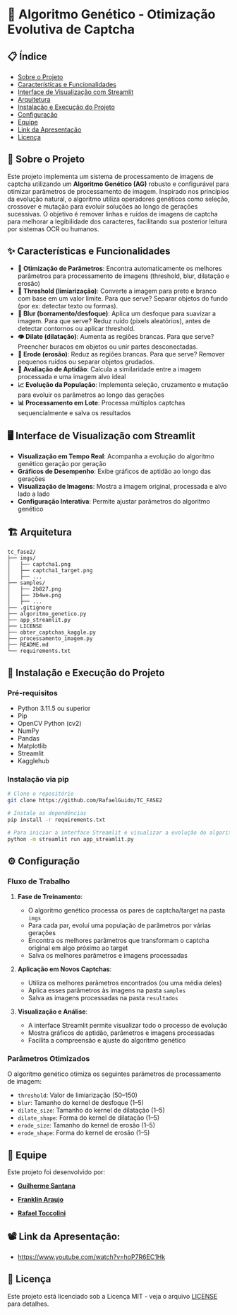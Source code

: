 # 🧬 Algoritmo Genético - Otimização Evolutiva de Captcha

## 📋 Índice

- [Sobre o Projeto](#-sobre-o-projeto)
- [Características e Funcionalidades](#-características-e-funcionalidades)
- [Interface de Visualização com Streamlit](#-interface-de-visualização-com-streamlit)
- [Arquitetura](#-arquitetura)
- [Instalação e Execução do Projeto](#-instalação-e-execução-do-projeto)
- [Configuração](#-configuração)
- [Equipe](#-equipe)
- [Link da Apresentação](#-link-da-apresentação)
- [Licença](#-licença)

## 🎯 Sobre o Projeto

Este projeto implementa um sistema de processamento de imagens de captcha utilizando um **Algoritmo Genético (AG)** robusto e configurável para otimizar parâmetros de processamento de imagem. Inspirado nos princípios da evolução natural, o algoritmo utiliza operadores genéticos como seleção, crossover e mutação para evoluir soluções ao longo de gerações sucessivas. O objetivo é remover linhas e ruídos de imagens de captcha para melhorar a legibilidade dos caracteres, facilitando sua posterior leitura por sistemas OCR ou humanos.

## ✨ Características e Funcionalidades

- **🔧 Otimização de Parâmetros**: Encontra automaticamente os melhores parâmetros para processamento de imagens (threshold, blur, dilatação e erosão)
- **🔄 Threshold (limiarização)**: Converte a imagem para preto e branco com base em um valor limite. Para que serve? Separar objetos do fundo (por ex: detectar texto ou formas).
- **📝 Blur (borramento/desfoque)**: Aplica um desfoque para suavizar a imagem. Para que serve? Reduz ruído (pixels aleatórios), antes de detectar contornos ou aplicar threshold.
- **👁️ Dilate (dilatação)**: Aumenta as regiões brancas. Para que serve? Preencher buracos em objetos ou unir partes desconectadas.
- **🚀 Erode (erosão)**: Reduz as regiões brancas. Para que serve? Remover pequenos ruídos ou separar objetos grudados.
- **🎲 Avaliação de Aptidão**: Calcula a similaridade entre a imagem processada e uma imagem alvo ideal
- **📈 Evolução da População**: Implementa seleção, cruzamento e mutação para evoluir os parâmetros ao longo das gerações
- **📊 Processamento em Lote**: Processa múltiplos captchas sequencialmente e salva os resultados

## 🖥️ Interface de Visualização com Streamlit
- **Visualização em Tempo Real**: Acompanha a evolução do algoritmo genético geração por geração
- **Gráficos de Desempenho**: Exibe gráficos de aptidão ao longo das gerações
- **Visualização de Imagens**: Mostra a imagem original, processada e alvo lado a lado
- **Configuração Interativa**: Permite ajustar parâmetros do algoritmo genético

## 🏗️ Arquitetura

```
tc_fase2/
├── imgs/
│   ├── captcha1.png
│   ├── captcha1_target.png
│   ├── ...
├── samples/
│   ├── 2b827.png
│   ├── 3b4we.png
│   ├── ...
├── .gitignore
├── algoritmo_genetico.py
├── app_streamlit.py
├── LICENSE
├── obter_captchas_kaggle.py
├── processamento_imagem.py
├── README.md
└── requirements.txt
```

## 🚀 Instalação e Execução do Projeto

### Pré-requisitos

- Python 3.11.5 ou superior
- Pip
- OpenCV Python (cv2)
- NumPy
- Pandas
- Matplotlib
- Streamlit
- Kagglehub

### Instalação via pip

```bash
# Clone o repositório
git clone https://github.com/RafaelGuido/TC_FASE2

# Instale as dependências
pip install -r requirements.txt

# Para iniciar a interface Streamlit e visualizar a evolução do algoritmo genético:
python -m streamlit run app_streamlit.py
```

## ⚙️ Configuração

### Fluxo de Trabalho

1. **Fase de Treinamento**:
   - O algoritmo genético processa os pares de captcha/target na pasta `imgs`
   - Para cada par, evolui uma população de parâmetros por várias gerações
   - Encontra os melhores parâmetros que transformam o captcha original em algo próximo ao target
   - Salva os melhores parâmetros e imagens processadas

2. **Aplicação em Novos Captchas**:
   - Utiliza os melhores parâmetros encontrados (ou uma média deles)
   - Aplica esses parâmetros às imagens na pasta `samples`
   - Salva as imagens processadas na pasta `resultados`

3. **Visualização e Análise**:
   - A interface Streamlit permite visualizar todo o processo de evolução
   - Mostra gráficos de aptidão, parâmetros e imagens processadas
   - Facilita a compreensão e ajuste do algoritmo genético

### Parâmetros Otimizados
O algoritmo genético otimiza os seguintes parâmetros de processamento de imagem:

- `threshold`: Valor de limiarização (50–150)
- `blur`: Tamanho do kernel de desfoque (1–5)
- `dilate_size`: Tamanho do kernel de dilatação (1–5)
- `dilate_shape`: Forma do kernel de dilatação (1–5)
- `erode_size`: Tamanho do kernel de erosão (1–5)
- `erode_shape`: Forma do kernel de erosão (1–5)

## 👥 Equipe

Este projeto foi desenvolvido por:

- **[Guilherme Santana](https://www.linkedin.com/in/guilherme-santana-04360917a/)**

- **[Franklin Araujo](https://www.linkedin.com/in/franklinarauj/)**

- **[Rafael Toccolini](https://www.linkedin.com/in/rafaeltoccolini/)**

## 📽️ Link da Apresentação:

- https://www.youtube.com/watch?v=hoP7R6EC1Hk

## 📄 Licença

Este projeto está licenciado sob a Licença MIT - veja o arquivo [LICENSE](LICENSE) para detalhes.
